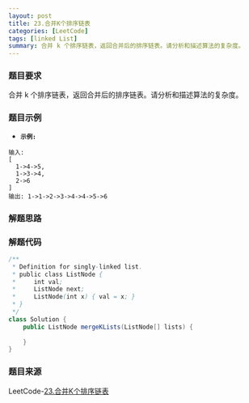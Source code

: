 ```yaml
---
layout: post
title: 23.合并K个排序链表
categories: [LeetCode]
tags: [linked List]
summary: 合并 k 个排序链表，返回合并后的排序链表。请分析和描述算法的复杂度。
---
```


### 题目要求
合并 k 个排序链表，返回合并后的排序链表。请分析和描述算法的复杂度。

### 题目示例
- **`示例:`** 
```
输入:
[
  1->4->5,
  1->3->4,
  2->6
]
输出: 1->1->2->3->4->4->5->6
```


### 解题思路



### 解题代码
```java
/**
 * Definition for singly-linked list.
 * public class ListNode {
 *     int val;
 *     ListNode next;
 *     ListNode(int x) { val = x; }
 * }
 */
class Solution {
    public ListNode mergeKLists(ListNode[] lists) {
        
    }
}
```

### 题目来源
LeetCode-[23.合并K个排序链表](https://leetcode-cn.com/problems/merge-k-sorted-lists/)